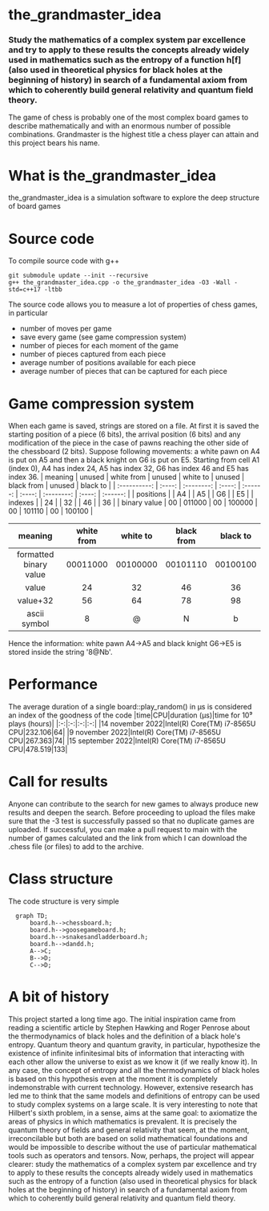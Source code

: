 # the_grandmaster_idea

### Study the mathematics of a complex system par excellence and try to apply to these results the concepts already widely used in mathematics such as the entropy of a function h[f] (also used in theoretical physics for black holes at the beginning of history) in search of a fundamental axiom from which to coherently build general relativity and quantum field theory.
The game of chess is probably one of the most complex board games to describe mathematically and with an enormous number of possible combinations. Grandmaster is the highest title a chess player can attain and this project bears his name.

# What is the_grandmaster_idea
the_grandmaster_idea is a simulation software to explore the deep structure of board games

# Source code
To compile source code with g++
```
git submodule update --init --recursive
g++ the_grandmaster_idea.cpp -o the_grandmaster_idea -O3 -Wall -std=c++17 -ltbb
```
The source code allows you to measure a lot of properties of chess games, in particular
* number of moves per game
* save every game (see game compression system)
* number of pieces for each moment of the game
* number of pieces captured from each piece
* average number of positions available for each piece
* average number of pieces that can be captured for each piece

# Game compression system
When each game is saved, strings are stored on a file. At first it is saved the starting position of a piece (6 bits), the arrival position (6 bits) and any modification of the piece in the case of pawns reaching the other side of the chessboard (2 bits).
Suppose following movements: a white pawn on A4 is put on A5 and then a black knight on G6 is put on E5. Starting from cell A1 (index 0), A4 has index 24, A5 has index 32, G6 has index 46 and E5 has index 36.
|   meaning    | unused | white from | unused | white to | unused | black from | unused | black to |
| :----------: | :----: | :--------: | :----: | :------: | :----: | :--------: | :----: | :------: |
|  positions   |        |     A4     |        |    A5    |        |     G6     |        |    E5    |
|   indexes    |        |     24     |        |    32    |        |     46     |        |    36    |
| binary value |   00   |   011000   |   00   |  100000  |   00   |   101110   |   00   |  100100  |

|        meaning         | white from | white to | black from | black to |
| :--------------------: | :--------: | :------: | :--------: | :------: |
| formatted binary value |  00011000  | 00100000 |  00101110  | 00100100 |
|         value          |     24     |    32    |     46     |    36    |
|        value+32        |     56     |    64    |     78     |    98    |
|      ascii symbol      |     8      |    @     |     N      |    b     |

Hence the information: white pawn A4->A5 and black knight G6->E5 is stored inside the string '8@Nb'.

# Performance
The average duration of a single board::play_random() in µs is considered an index of the goodness of the code
|time|CPU|duration (µs)|time for 10⁹ plays (hours)|
|:-:|:-:|:-:|:-:|
|14 november 2022|Intel(R) Core(TM) i7-8565U CPU|232.106|64|
|9 november 2022|Intel(R) Core(TM) i7-8565U CPU|267.363|74|
|15 september 2022|Intel(R) Core(TM) i7-8565U CPU|478.519|133|

<!--## Results-->
<!--Several GB of data are available relating to simulations and tests carried out on millions of games-->
<!--* Duration: each row represents the number of moves per game (1 for white, 2 for black, 3 for white next move, 4 for black next move, ...). https://mega.nz/folder/Ofgy2DSY#QToVcF2i09a-s8eMzzkndA-->
<!--* History: history of all the moves for each game. https://mega.nz/folder/nfYVlKzR#rEgiPNBkVk5UxyZfWUkq0g-->

# Call for results
Anyone can contribute to the search for new games to always produce new results and deepen the search. Before proceeding to upload the files make sure that the -3 test is successfully passed so that no duplicate games are uploaded. If successful, you can make a pull request to main with the number of games calculated and the link from which I can download the .chess file (or files) to add to the archive.

# Class structure
The code structure is very simple
```mermaid
  graph TD;
      board.h-->chessboard.h;
      board.h-->goosegameboard.h;
      board.h-->snakesandladderboard.h;
      board.h-->dandd.h;
      A-->C;
      B-->D;
      C-->D;
```

# A bit of history
This project started a long time ago. The initial inspiration came from reading a scientific article by Stephen Hawking and Roger Penrose about the thermodynamics of black holes and the definition of a black hole's entropy. Quantum theory and quantum gravity, in particular, hypothesize the existence of infinite infinitesimal bits of information that interacting with each other allow the universe to exist as we know it (if we really know it). In any case, the concept of entropy and all the thermodynamics of black holes is based on this hypothesis even at the moment it is completely indemonstrable with current technology. However, extensive research has led me to think that the same models and definitions of entropy can be used to study complex systems on a large scale.
It is very interesting to note that Hilbert's sixth problem, in a sense, aims at the same goal: to axiomatize the areas of physics in which mathematics is prevalent. It is precisely the quantum theory of fields and general relativity that seem, at the moment, irreconcilable but both are based on solid mathematical foundations and would be impossible to describe without the use of particular mathematical tools such as operators and tensors.
Now, perhaps, the project will appear clearer: study the mathematics of a complex system par excellence and try to apply to these results the concepts already widely used in mathematics such as the entropy of a function (also used in theoretical physics for black holes at the beginning of history) in search of a fundamental axiom from which to coherently build general relativity and quantum field theory.
